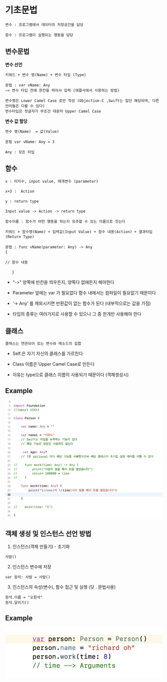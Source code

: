 # 기초문법

~~~~
변수 : 프로그램에서 데이터의 저장공간을 담당

함수 : 프로그램이 실행되는 행동을 담당
~~~~

## 변수문법

**변수 선언**

~~~~
키워드 + 변수 명(Name) + 변수 타입 (Type)

문법 : var vName: Any 
—> 변수 타입 전에 한칸을 띄어서 입력 (애플사에서 사용하는 방법)

변수명은 Lower Camel Case 로만 작성 (Objective-C ,Swift는 일단 해당되며, 다른 언어들은 다를 수 있다)
변수타입은 첫글자가 무조건 대문자 Upper Camel Case
~~~~
**변수 값 할당**

~~~~
변수 명(Name)  = 값(Value)

문법 var vName: Any = 3

Any : 모든 타입
~~~~

## 함수

~~~~
x : 미지수, input value, 매개변수 (parameter)

x+3 :  Action

y : return type

Input value -> Action -> return type

함수이름 : 함수가 어떤 행동을 하는지 유추할 수 있는 이름으로 짓는다

키워드 + 함수명(Name) + 입력값(Input Value) + 함수 내용(Action) + 결과타입 (Return Type)

문법 : func vName(parameter: Any) -> Any
{

// 함수 내용
 
   } 
~~~~

* “->” 양쪽에 빈칸을 띄우든지, 양쪽다 없애든지 해야한다

* Parameter 앞에는 var 가 필요없다 함수 내에서는 컴파일이 필요없기 때문이다

* ‘-> Any’ 를 제외시키면 반환값이 없는 함수가 된다 (내부적으로는 값을 가짐)

* 타입의 종류는 여러가지로 사용할 수 있으나 그 중 한개만 사용해야 한다

## 클래스

~~~
클래스는 연관되어 있는 변수와 메소드의 집합
~~~

* Self.은 자기 자신의 클래스를 가르친다

* Class 이름은 Upper Camel Case로 만든다

* 이유는 type으로 클래스 이름이 사용되기 때문이다 (객채셍성시)

## Example

![class_variables_func](/Img/class_variables_func.png)

## 객체 생성 및 인스턴스 선언 방법

1. 인스턴스(객체 만들기) - 초기화   

~~~
사람()
~~~   

2. 인스턴스 변수에 저장

~~~
var 원석: 사람 = 사람()
~~~

3. 인스턴스의 속성(변수), 함수 접근 및 실행 (닷 . 문법사용)

~~~
원석.이름 = "오원석"
원석.달리기()
~~~

## Example

![object](/Img/object.png)
